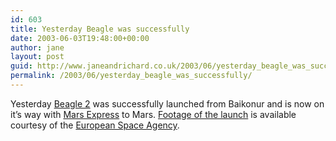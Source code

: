 ```yaml
---
id: 603
title: Yesterday Beagle was successfully
date: 2003-06-03T19:48:00+00:00
author: jane
layout: post
guid: http://www.janeandrichard.co.uk/2003/06/yesterday_beagle_was_successfully
permalink: /2003/06/yesterday_beagle_was_successfully/
---
```

Yesterday [Beagle 2](http://www.beagle2.com/) was successfully launched from Baikonur and is now on it&#8217;s way with [Mars Express](http://sci.esa.int/marsexpress/) to Mars. [Footage of the launch](http://real.capcave.com/ramgen/esa/mex_rerun.rm) is available courtesy of the [European Space Agency](http://sci.esa.int/).
